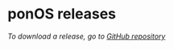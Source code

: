 # ponOS releases
*To download a release, go to [GitHub repository](https://github.com/levm370/PonOS)*
